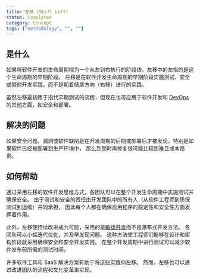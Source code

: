```yaml
---
title: 左移 (Shift Left)
status: Completed
category: Concept
tags: ["methodology", "", ""]
---
```


## 是什么

如果将软件开发的生命周期视为一个从左到右执行的阶段线，左移中的左指的是这个生命周期的早期阶段。
左移是在软件开发生命周期的早期阶段实施测试、安全或其他开发实践，而不是朝着结尾方向（右移）进行的实践。

虽然左移最初用于指代早期测试的流程，但现在也可应用于软件开发和 [DevOps](/zh-cn/devops/) 的其他方面，如安全和部署。

## 解决的问题

如果安全问题、漏洞或软件缺陷是在开发周期的后期或部署后才被发现，特别是如果软件已经被部署到生产环境中，
那么到那时再修复很可能比较困难且成本昂贵。

## 如何帮助

通过采用左移的软件开发思维方式，各团队可以在整个开发生命周期中实施测试并确保安全。
由于测试和安全的责任由开发团队中的所有人（从软件工程师到质保测试到运维）共同承担，
因此每个人都在确保应用程序的稳定性和安全性方面发挥着作用。

此外，左移使持续改进成为可能，采用的是[敏捷开发](/zh-cn/agile-software-development/)而不是瀑布式开发方法。
各团队可以小幅迭代优化，并及早发现问题。
这种方法使工程师们能够在设计和架构阶段就采用确保安全和安全开发实践。
在整个开发周期中进行测试可以减少软件发布前所需的测试时间。

许多软件工具和 SaaS 解决方案有助于将这些实践向左移。
然而，左移也可以通过改进团队的流程和文化变革来实现。
